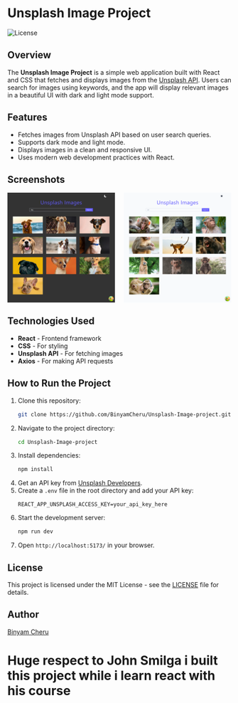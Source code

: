 # Unsplash Image Project

![License](https://img.shields.io/badge/license-MIT-blue.svg)

## Overview
The **Unsplash Image Project** is a simple web application built with React and CSS that fetches and displays images from the [Unsplash API](https://unsplash.com/developers). Users can search for images using keywords, and the app will display relevant images in a beautiful UI with dark and light mode support.

## Features
- Fetches images from Unsplash API based on user search queries.
- Supports dark mode and light mode.
- Displays images in a clean and responsive UI.
- Uses modern web development practices with React.

## Screenshots
<div style="display: flex; justify-content: space-between;">
    <img src="https://github.com/BinyamCheru/Unsplash-Image-project/blob/master/dark%20mode%20screen%20shot.png" width="48%">
    <img src="https://github.com/BinyamCheru/Unsplash-Image-project/blob/master/light%20mode%20screen%20shot.png" width="48%">
</div>

## Technologies Used
- **React** - Frontend framework
- **CSS** - For styling
- **Unsplash API** - For fetching images
- **Axios** - For making API requests

## How to Run the Project
1. Clone this repository:
   ```sh
   git clone https://github.com/BinyamCheru/Unsplash-Image-project.git
   ```
2. Navigate to the project directory:
   ```sh
   cd Unsplash-Image-project
   ```
3. Install dependencies:
   ```sh
   npm install
   ```
4. Get an API key from [Unsplash Developers](https://unsplash.com/developers).
5. Create a `.env` file in the root directory and add your API key:
   ```env
   REACT_APP_UNSPLASH_ACCESS_KEY=your_api_key_here
   ```
6. Start the development server:
   ```sh
   npm run dev
   ```
7. Open `http://localhost:5173/` in your browser.

## License
This project is licensed under the MIT License - see the [LICENSE](LICENSE) file for details.

## Author
[Binyam Cheru](https://github.com/BinyamCheru)

# Huge respect to John Smilga i built this project while i learn react with his course
